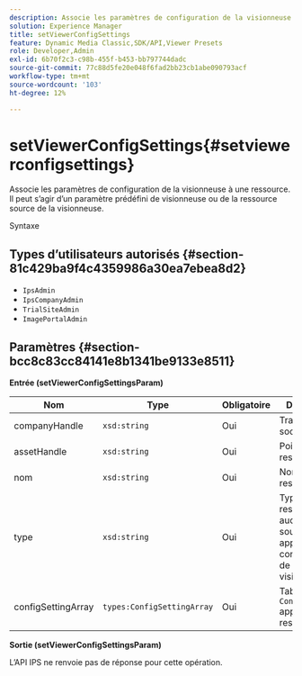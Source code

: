 ```yaml
---
description: Associe les paramètres de configuration de la visionneuse à une ressource. Il peut s’agir d’un paramètre prédéfini de visionneuse ou de la ressource source de la visionneuse.
solution: Experience Manager
title: setViewerConfigSettings
feature: Dynamic Media Classic,SDK/API,Viewer Presets
role: Developer,Admin
exl-id: 6b70f2c3-c98b-455f-b453-bb797744dadc
source-git-commit: 77c88d5fe20e048f6fad2bb23cb1abe090793acf
workflow-type: tm+mt
source-wordcount: '103'
ht-degree: 12%

---
```


# setViewerConfigSettings{#setviewerconfigsettings}

Associe les paramètres de configuration de la visionneuse à une ressource. Il peut s’agir d’un paramètre prédéfini de visionneuse ou de la ressource source de la visionneuse.

Syntaxe

## Types d’utilisateurs autorisés {#section-81c429ba9f4c4359986a30ea7ebea8d2}

* `IpsAdmin`
* `IpsCompanyAdmin`
* `TrialSiteAdmin`
* `ImagePortalAdmin`

## Paramètres {#section-bcc8c83cc84141e8b1341be9133e8511}

**Entrée (setViewerConfigSettingsParam)**

| Nom | Type | Obligatoire | Description |
|---|---|---|---|
| companyHandle | `xsd:string` | Oui | Traitez la société. |
| assetHandle | `xsd:string` | Oui | Poignée de ressource. |
| nom | `xsd:string` | Oui | Nom de la ressource. |
| type | `xsd:string` | Oui | Type de ressource auquel vous souhaitez appliquer la configuration de la visionneuse. |
| configSettingArray | `types:ConfigSettingArray` | Oui | Tableau de `ConfigSettings` appliqué à la ressource. |

**Sortie (setViewerConfigSettingsParam)**

L’API IPS ne renvoie pas de réponse pour cette opération.
